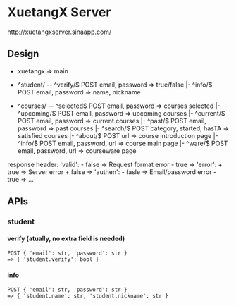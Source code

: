 XuetangX Server
===============

http://xuetangxserver.sinaapp.com/


Design
------

- xuetangx  => main

- ^student/ -- ^verify/$    POST email, password => true/false
            |- ^info/$      POST email, password => name, nickname

- ^courses/ -- ^selected$   POST email, password => courses selected
            |- ^upcoming/$  POST email, password => upcoming courses
            |- ^current/$   POST email, password => current courses
            |- ^past/$      POST email, password => past courses
            |- ^search/$    POST category, started, hasTA => satisfied courses
            |- ^about/$     POST url => course introduction page
            |- ^info/$      POST email, password, url => course main page
            |- ^ware/$      POST email, password, url => courseware page

response header:
    'valid':
    - false => Request format error
    - true
      => 'error':
      + true  => Server error
      + false
        => 'authen':
        - fasle => Email/password error
        - true  => ...

APIs
----

### student

#### verify (atually, no extra field is needed)

    POST { 'email': str, 'password': str }
    => { 'student.verify': bool }

#### info

    POST { 'email': str, 'password': str }
    => { 'student.name': str, 'student.nickname': str }
